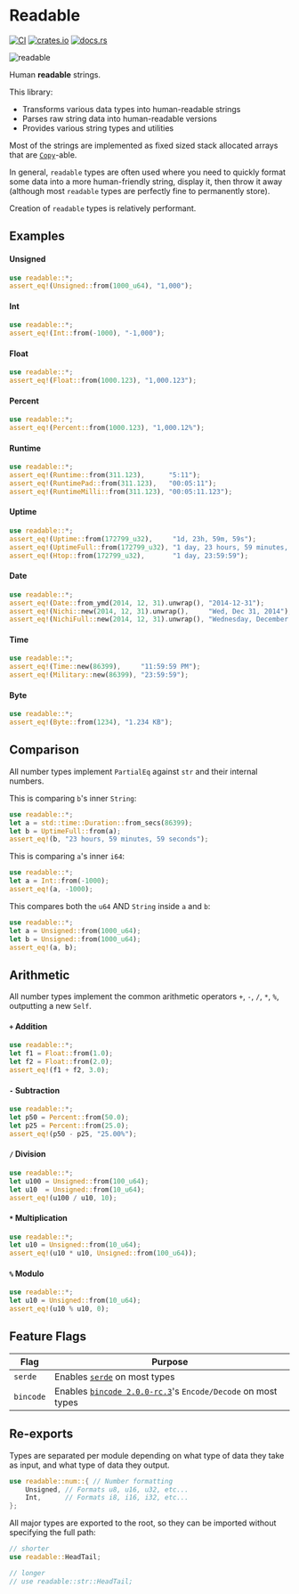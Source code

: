 # Readable
[![CI](https://github.com/hinto-janai/readable/actions/workflows/ci.yml/badge.svg)](https://github.com/hinto-janai/readable/actions/workflows/ci.yml) [![crates.io](https://img.shields.io/crates/v/readable.svg)](https://crates.io/crates/readable) [![docs.rs](https://docs.rs/readable/badge.svg)](https://docs.rs/readable)

![readable](https://github.com/hinto-janai/readable/assets/101352116/2b4c0c1b-c80e-4b7a-a8b9-b86375382db9)

Human **readable** strings.

This library:
- Transforms various data types into human-readable strings
- Parses raw string data into human-readable versions
- Provides various string types and utilities

Most of the strings are implemented as fixed sized stack allocated arrays that are [`Copy`](https://doc.rust-lang.org/stable/std/marker/trait..html)-able.

In general, `readable` types are often used where you need to quickly format some data into a more human-friendly string, display it, then throw it away (although most `readable` types are perfectly fine to permanently store).

Creation of `readable` types is relatively performant.

## Examples
#### Unsigned
```rust
use readable::*;
assert_eq!(Unsigned::from(1000_u64), "1,000");
```
#### Int
```rust
use readable::*;
assert_eq!(Int::from(-1000), "-1,000");
```
#### Float
```rust
use readable::*;
assert_eq!(Float::from(1000.123), "1,000.123");
```
#### Percent
```rust
use readable::*;
assert_eq!(Percent::from(1000.123), "1,000.12%");
```
#### Runtime
```rust
use readable::*;
assert_eq!(Runtime::from(311.123),      "5:11");
assert_eq!(RuntimePad::from(311.123),   "00:05:11");
assert_eq!(RuntimeMilli::from(311.123), "00:05:11.123");
```
#### Uptime
```rust
use readable::*;
assert_eq!(Uptime::from(172799_u32),     "1d, 23h, 59m, 59s");
assert_eq!(UptimeFull::from(172799_u32), "1 day, 23 hours, 59 minutes, 59 seconds");
assert_eq!(Htop::from(172799_u32),       "1 day, 23:59:59");
```
#### Date
```rust
use readable::*;
assert_eq!(Date::from_ymd(2014, 12, 31).unwrap(), "2014-12-31");
assert_eq!(Nichi::new(2014, 12, 31).unwrap(),     "Wed, Dec 31, 2014");
assert_eq!(NichiFull::new(2014, 12, 31).unwrap(), "Wednesday, December 31st, 2014");
```
#### Time
```rust
use readable::*;
assert_eq!(Time::new(86399),     "11:59:59 PM");
assert_eq!(Military::new(86399), "23:59:59");
```
#### Byte
```rust
use readable::*;
assert_eq!(Byte::from(1234), "1.234 KB");
```

## Comparison
All number types implement `PartialEq` against `str` and their internal numbers.

This is comparing `b`'s inner `String`:
```rust
use readable::*;
let a = std::time::Duration::from_secs(86399);
let b = UptimeFull::from(a);
assert_eq!(b, "23 hours, 59 minutes, 59 seconds");
```
This is comparing `a`'s inner `i64`:
```rust
use readable::*;
let a = Int::from(-1000);
assert_eq!(a, -1000);
```
This compares both the `u64` AND `String` inside `a` and `b`:
```rust
use readable::*;
let a = Unsigned::from(1000_u64);
let b = Unsigned::from(1000_u64);
assert_eq!(a, b);
```

## Arithmetic
All number types implement the common arithmetic operators `+`, `-`, `/`, `*`, `%`, outputting a new `Self`.
#### `+` Addition
```rust
use readable::*;
let f1 = Float::from(1.0);
let f2 = Float::from(2.0);
assert_eq!(f1 + f2, 3.0);
```
#### `-` Subtraction
```rust
use readable::*;
let p50 = Percent::from(50.0);
let p25 = Percent::from(25.0);
assert_eq!(p50 - p25, "25.00%");
```
#### `/` Division
```rust
use readable::*;
let u100 = Unsigned::from(100_u64);
let u10  = Unsigned::from(10_u64);
assert_eq!(u100 / u10, 10);
```
#### `*` Multiplication
```rust
use readable::*;
let u10 = Unsigned::from(10_u64);
assert_eq!(u10 * u10, Unsigned::from(100_u64));
```
#### `%` Modulo
```rust
use readable::*;
let u10 = Unsigned::from(10_u64);
assert_eq!(u10 % u10, 0);
```

## Feature Flags
| Flag             | Purpose |
|------------------|---------|
| `serde`          | Enables [`serde`](https://docs.rs/serde) on most types
| `bincode`        | Enables [`bincode 2.0.0-rc.3`](https://docs.rs/bincode/2.0.0-rc.3/bincode/index.html)'s `Encode/Decode` on most types

## Re-exports
Types are separated per module depending on what type of data they take as input, and what type of data they output.
```rust
use readable::num::{ // Number formatting
	Unsigned, // Formats u8, u16, u32, etc...
	Int,      // Formats i8, i16, i32, etc...
};
```

All major types are exported to the root, so they can be imported without specifying the full path:
```rust
// shorter
use readable::HeadTail;

// longer
// use readable::str::HeadTail;
```
